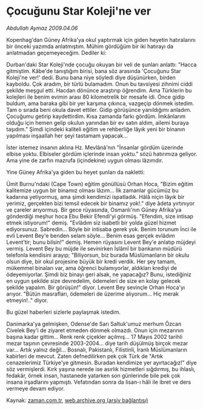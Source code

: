 # Çocuğunu Star Koleji'ne ver

*Abdullah Aymaz 2009.04.06*

<tr><td class="metin" colspan="2" style="padding-top: 20px; padding-left: 5px; padding-right: 10px;">Kopenhag'dan Güney Afrika'ya okul yaptırmak için giden heyetin hatıralarını bir önceki yazımda anlatmıştım. Mühim gördüğüm bir iki hatırayı da anlatmadan geçemeyeceğim. Dediler ki:</td></tr><tr><td class="metin" colspan="2" style="padding-top: 20px; padding-left: 5px; padding-right: 10px;"><p> Durban'daki Star Koleji'nde çocuğu okuyan bir veli de şunları anlattı: "Hacca gitmiştim. Kâbe'de tanıştığım birisi, bana söz arasında 'Çocuğunu Star Koleji'ne ver!' dedi. Bunu bana niye söyledi diye düşünürken, birden kayboldu. Çok aradım, bir türlü bulamadım. Onun bu tavsiyesi zihnimi ciddi şekilde meşgul etti. Hacdan dönünce araştırıp öğrendim. Ama Türklerin bu kolejleri ile benim evimin arası 80 kilometrelik bir mesafe idi. Önce gidip buldum, ama baraka gibi bir yer karşıma çıkınca, vazgeçip dönmek istedim. Tam o sırada beni okula davet ettiler. Gidip görüşünce yanıldığımı anladım. Çocuğumu getirip kaydettirdim. Kısa zamanda farkı gördüm. İmkânlarım olduğu için hemen gelip okulun yanından bir ev satın aldım, ailemi buraya taşıdım." Şimdi içindeki kaliteli eğitim ve rehberliğe lâyık yeni bir binanın yapılması inşaallah her şeyi tastamam yapacak...
<p> İster istemez insanın aklına Hz. Mevlânâ'nın "İnsanlar gördüm üzerinde elbise yoktu. Elbiseler gördüm içlerinde insan yoktu." sözü hatırımıza geliyor. Ama yine de zarfın mazrufa (içindekine) uygun olması lâzımdır.
<p> Yine Güney Afrika'ya giden bu heyet şunları da nakletti:
<p> Ümit Burnu'ndaki (Cape Town) eğitim gönüllüsü Orhan Hoca, "Bizim eğitim kalitemize uygun bir binamız olması lâzım... İlk zamanlar gücümüz bu kadarına yetiyormuş, ama şimdi kendimizi ispatladık. Hâlâ niçin lâyık bir yerimiz, gerçekten bizi temsil edecek bir binamız yok!." diye âdeta yırtınıyor ve çareler arıyormuş. Bir gece rüyasında, Osmanlı'nın Güney Afrika'ya gönderdiği meşhur hoca Ebu Bekir Efendi'yi görmüş. "Efendim, size intisap etmek istiyorum!" demiş. "Evlâdım siz isabetli bir yolda güzel hizmet ediyorsunuz. Sabredin... Böyle bir intisaba gerek yok. Benim torunum İnci ile evli Levent Bey'e benden selam söyle... Benim esas gerçek evlâdım Levent'tir; bunu bilsin!" demiş. Hemen rüyasını Levent Bey'e anlatıp müjdeyi vermiş. Levent Bey bu müjde ile sevinirken İslâmî bir bankanın müdürü telefonla kendisini arayıp; "Biliyorsun, biz burada Müslümanların bir okulu olsun diye, bir okul projesine büyük bir kredi verdik. Her şey tamam, mükemmel binaları var, ama öğrenci bulamıyorlar, aldıkları krediyi de ödeyemiyorlar. Şimdi biz binayı geri alsak, ne yapacağız? Bunu, istediğiniz en uygun şekilde size devredelim, ödemeleri de size en kolay gelecek şekilde yapalım. Bir görüşün!" diyor. Levent Bey sevinçle Orhan Hoca'yı arıyor. "Bütün masrafları, ödemeleri de üzerime alıyorum... Hiç merak etmeyin!.." diyor.
<p> Bu güzel haberleri sizlerle paylaşmak istedim.
<p> Danimarka'ya gelmişken, Odense'de Sarı Saltuk'umuz merhum Özcan Civelek Bey'i de ziyaret etmeden dönmek olmazdı. Onun için mezarının başına kadar gittim... Renk renk çiçekler açılmış... 17 Mayıs 2002 tarihli mezar taşının çevresinde 2003-2004... diye tarih düşülmüş birçok mezar var... Artık yalnız değil... Bosnalı, Pakistanlı, Filistinli, İranlı Müslümanların kabirleri de mevcut. Zaten defnedilirken pek çok Türk de "Artık cenazelerimiz Türkiye'ye gitmesin. Buradan kendimize yer ayırtacağız!" diye söz vermişlerdi. Kırk yaşına nerede ise asırlık hizmetleri sığdırmış, bu ihlaslı, fedakâr, örnek insan, hastanede yatarken son günlerinde bile pek çok insana irşadlarını yapmıştı. Vefatından sonra da lisan-ı hâli ile ibret ve ders vermeye devam ediyor. <br/></p></p></p></p></p></p></td></tr>

Kaynak: [zaman.com.tr](http://zaman.com.tr/yazar.do?yazino=834220), [web.archive.org (arşiv bağlantısı)](http://web.archive.org/web/20090417182057/http://www.zaman.com.tr:80/yazar.do?yazino=834220)
